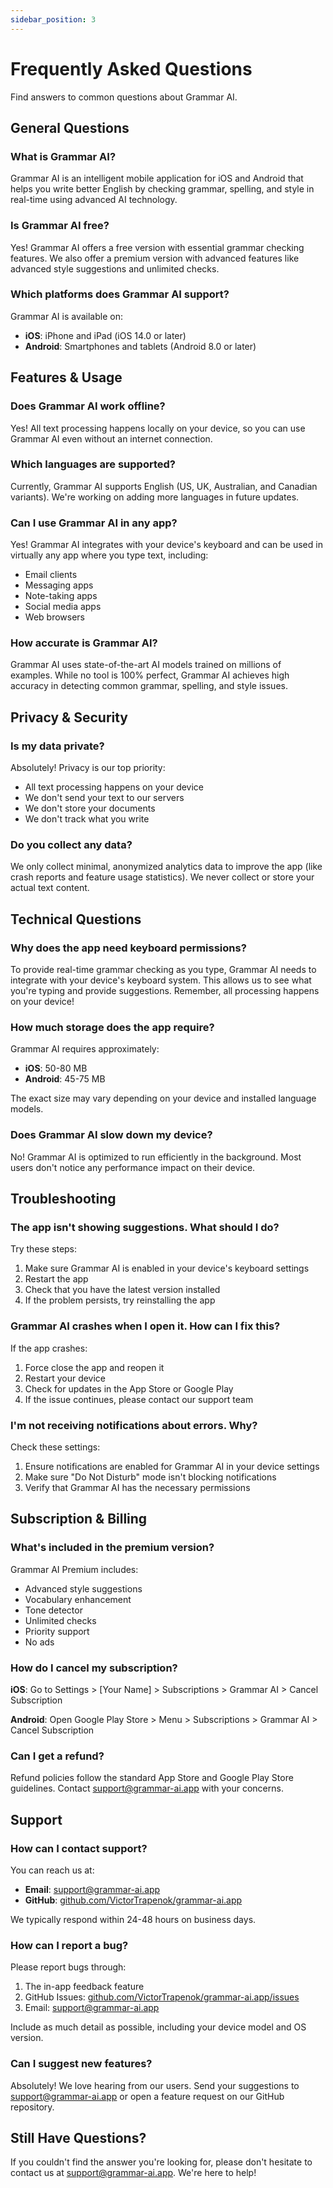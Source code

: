 ```yaml
---
sidebar_position: 3
---
```


# Frequently Asked Questions

Find answers to common questions about Grammar AI.

## General Questions

### What is Grammar AI?

Grammar AI is an intelligent mobile application for iOS and Android that helps you write better English by checking grammar, spelling, and style in real-time using advanced AI technology.

### Is Grammar AI free?

Yes! Grammar AI offers a free version with essential grammar checking features. We also offer a premium version with advanced features like advanced style suggestions and unlimited checks.

### Which platforms does Grammar AI support?

Grammar AI is available on:
- **iOS**: iPhone and iPad (iOS 14.0 or later)
- **Android**: Smartphones and tablets (Android 8.0 or later)

## Features & Usage

### Does Grammar AI work offline?

Yes! All text processing happens locally on your device, so you can use Grammar AI even without an internet connection.

### Which languages are supported?

Currently, Grammar AI supports English (US, UK, Australian, and Canadian variants). We're working on adding more languages in future updates.

### Can I use Grammar AI in any app?

Yes! Grammar AI integrates with your device's keyboard and can be used in virtually any app where you type text, including:
- Email clients
- Messaging apps
- Note-taking apps
- Social media apps
- Web browsers

### How accurate is Grammar AI?

Grammar AI uses state-of-the-art AI models trained on millions of examples. While no tool is 100% perfect, Grammar AI achieves high accuracy in detecting common grammar, spelling, and style issues.

## Privacy & Security

### Is my data private?

Absolutely! Privacy is our top priority:
- All text processing happens on your device
- We don't send your text to our servers
- We don't store your documents
- We don't track what you write

### Do you collect any data?

We only collect minimal, anonymized analytics data to improve the app (like crash reports and feature usage statistics). We never collect or store your actual text content.

## Technical Questions

### Why does the app need keyboard permissions?

To provide real-time grammar checking as you type, Grammar AI needs to integrate with your device's keyboard system. This allows us to see what you're typing and provide suggestions. Remember, all processing happens on your device!

### How much storage does the app require?

Grammar AI requires approximately:
- **iOS**: 50-80 MB
- **Android**: 45-75 MB

The exact size may vary depending on your device and installed language models.

### Does Grammar AI slow down my device?

No! Grammar AI is optimized to run efficiently in the background. Most users don't notice any performance impact on their device.

## Troubleshooting

### The app isn't showing suggestions. What should I do?

Try these steps:
1. Make sure Grammar AI is enabled in your device's keyboard settings
2. Restart the app
3. Check that you have the latest version installed
4. If the problem persists, try reinstalling the app

### Grammar AI crashes when I open it. How can I fix this?

If the app crashes:
1. Force close the app and reopen it
2. Restart your device
3. Check for updates in the App Store or Google Play
4. If the issue continues, please contact our support team

### I'm not receiving notifications about errors. Why?

Check these settings:
1. Ensure notifications are enabled for Grammar AI in your device settings
2. Make sure "Do Not Disturb" mode isn't blocking notifications
3. Verify that Grammar AI has the necessary permissions

## Subscription & Billing

### What's included in the premium version?

Grammar AI Premium includes:
- Advanced style suggestions
- Vocabulary enhancement
- Tone detector
- Unlimited checks
- Priority support
- No ads

### How do I cancel my subscription?

**iOS**: Go to Settings > [Your Name] > Subscriptions > Grammar AI > Cancel Subscription

**Android**: Open Google Play Store > Menu > Subscriptions > Grammar AI > Cancel Subscription

### Can I get a refund?

Refund policies follow the standard App Store and Google Play Store guidelines. Contact support@grammar-ai.app with your concerns.

## Support

### How can I contact support?

You can reach us at:
- **Email**: support@grammar-ai.app
- **GitHub**: [github.com/VictorTrapenok/grammar-ai.app](https://github.com/VictorTrapenok/grammar-ai.app/issues)

We typically respond within 24-48 hours on business days.

### How can I report a bug?

Please report bugs through:
1. The in-app feedback feature
2. GitHub Issues: [github.com/VictorTrapenok/grammar-ai.app/issues](https://github.com/VictorTrapenok/grammar-ai.app/issues)
3. Email: support@grammar-ai.app

Include as much detail as possible, including your device model and OS version.

### Can I suggest new features?

Absolutely! We love hearing from our users. Send your suggestions to support@grammar-ai.app or open a feature request on our GitHub repository.

## Still Have Questions?

If you couldn't find the answer you're looking for, please don't hesitate to contact us at support@grammar-ai.app. We're here to help!
